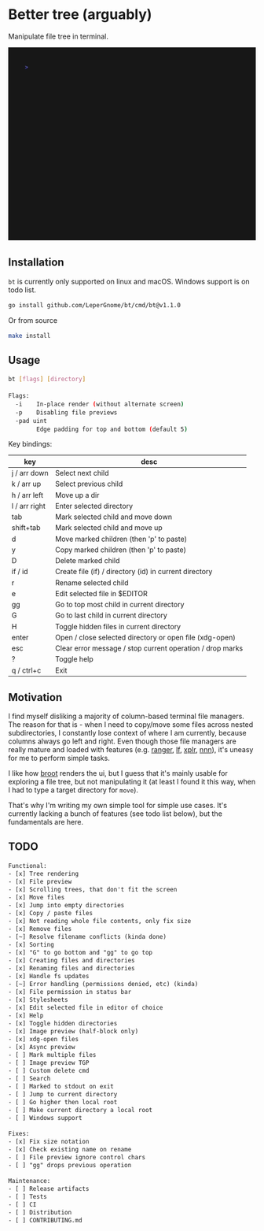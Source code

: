 # Better tree (arguably)

Manipulate file tree in terminal.

<img alt="Preview" src="assets/preview-w-img.gif" width="600" />

## Installation

`bt` is currently only supported on linux and macOS. Windows support is on todo list.

```bash
go install github.com/LeperGnome/bt/cmd/bt@v1.1.0
```

Or from source

```bash
make install
```

## Usage

```bash
bt [flags] [directory]

Flags:
  -i    In-place render (without alternate screen)
  -p    Disabling file previews
  -pad uint
        Edge padding for top and bottom (default 5)
```

Key bindings:

| key             | desc                                                      |
|-----------------|-----------------------------------------------------------|
| j / arr down    | Select next child                                         |
| k / arr up      | Select previous child                                     |
| h / arr left    | Move up a dir                                             |
| l / arr right   | Enter selected directory                                  |
| tab             | Mark selected child and move down                         |
| shift+tab       | Mark selected child and move up                           |
| d               | Move marked children (then 'p' to paste)                  |
| y               | Copy marked children (then 'p' to paste)                  |
| D               | Delete marked child                                       |
| if / id         | Create file (if) / directory (id) in current directory    |
| r               | Rename selected child                                     |
| e               | Edit selected file in $EDITOR                             |
| gg              | Go to top most child in current directory                 |
| G               | Go to last child in current directory                     |
| H               | Toggle hidden files in current directory                  |
| enter           | Open / close selected directory or open file (xdg-open)   |
| esc             | Clear error message / stop current operation / drop marks |
| ?               | Toggle help                                               |
| q / ctrl+c      | Exit                                                      |

## Motivation

I find myself disliking a majority of column-based terminal file managers.
The reason for that is - when I need to copy/move some files across nested subdirectories, 
I constantly lose context of where I am currently, because columns always go left and right. 
Even though those file managers are really mature and loaded with features (e.g. [ranger](https://github.com/ranger/ranger), [lf](https://github.com/gokcehan/lf), [xplr](https://github.com/sayanarijit/xplr), [nnn](https://github.com/jarun/nnn)), it's uneasy for me to perform simple tasks.

I like how [broot](https://github.com/Canop/broot) renders the ui, but I guess that it's mainly usable for exploring a file tree, but not manipulating it (at least I found it this way, when I had to type a target directory for `move`).

That's why I'm writing my own simple tool for simple use cases. It's currently lacking a bunch of features (see todo list below), but the fundamentals are here.

## TODO
```
Functional:
- [x] Tree rendering
- [x] File preview
- [x] Scrolling trees, that don't fit the screen
- [x] Move files
- [x] Jump into empty directories
- [x] Copy / paste files
- [x] Not reading whole file contents, only fix size
- [x] Remove files
- [~] Resolve filename conflicts (kinda done)
- [x] Sorting
- [x] "G" to go bottom and "gg" to go top
- [x] Creating files and directories
- [x] Renaming files and directories
- [x] Handle fs updates
- [~] Error handling (permissions denied, etc) (kinda)
- [x] File permission in status bar
- [x] Stylesheets
- [x] Edit selected file in editor of choice
- [x] Help
- [x] Toggle hidden directories
- [x] Image preview (half-block only)
- [x] xdg-open files
- [x] Async preview
- [ ] Mark multiple files
- [ ] Image preview TGP
- [ ] Custom delete cmd
- [ ] Search
- [ ] Marked to stdout on exit
- [ ] Jump to current directory
- [ ] Go higher then local root
- [ ] Make current directory a local root
- [ ] Windows support

Fixes:
- [x] Fix size notation
- [x] Check existing name on rename
- [ ] File preview ignore control chars
- [ ] "gg" drops previous operation

Maintenance:
- [ ] Release artifacts
- [ ] Tests
- [ ] CI
- [ ] Distribution
- [ ] CONTRIBUTING.md
```
